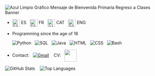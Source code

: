 
![Azul Limpio Gráfico Mensaje de Bienvenida Primaria Regreso a Clases Banner](https://github.com/Aznar7/Aznar7/assets/146083581/fdeac10f-5ae4-4845-afe5-ab91732304e0)


- <img src="https://github.com/Aznar7/Aznar7/assets/146083581/7a1a6a45-8f7a-467f-8fbb-adcfef2515cd" alt="ES" width="25" align="center"> ES &nbsp;  <img src="https://github.com/Aznar7/Aznar7/assets/146083581/54b41db6-7269-47dc-996c-9a5556859ea5" alt="FR" width="25" align="center"> FR &nbsp;  <img src="https://github.com/Aznar7/Aznar7/assets/146083581/ac2a313d-deae-4047-9501-dce20b296705" alt="CAT" width="25" align="center"> CAT &nbsp;  <img src="https://github.com/Aznar7/Aznar7/assets/146083581/3b848f66-d5b1-46fb-8cad-c3c610945cd6" alt="BR" width="25" align="center"> ENG 

- Programming since the age of 16

  ![Python](https://img.shields.io/badge/-Python-yellow?style=flat-square&logo=python) &nbsp; ![SQL](https://img.shields.io/badge/-SQL-orange?style=flat-square&logo=postgresql) &nbsp; ![Java](https://img.shields.io/badge/-Java-red?style=flat-square&logo=java) &nbsp; ![HTML](https://img.shields.io/badge/-HTML-orange?style=flat-square&logo=html5) &nbsp; ![CSS](https://img.shields.io/badge/-CSS-blue?style=flat-square&logo=css3) &nbsp; ![Bash](https://img.shields.io/badge/-Bash-black?style=flat-square&logo=gnu-bash)


- Contact: &nbsp;  [![Gmail](https://img.shields.io/badge/-Gmail-red?style=flat-square&logo=gmail&logoColor=white)](mailto:paulaznartequen@gmail.com)  &nbsp;&nbsp; CV: &nbsp;  [<img src="https://cdn-icons-png.flaticon.com/512/10082/10082597.png" width="40" align="center">](https://www.canva.com/design/DAF-EJisThg/YNAaIMWPMakX41LxS_DbZg/view?utm_content=DAF-EJisThg&utm_campaign=designshare&utm_medium=link&utm_source=editor)



 ![GitHub Stats](https://github-readme-stats.vercel.app/api?username=Aznar7&show_icons=true&theme=radical)   &nbsp;&nbsp;    ![Top Languages](https://github-readme-stats.vercel.app/api/top-langs/?username=Aznar7&layout=compact&theme=radical)


